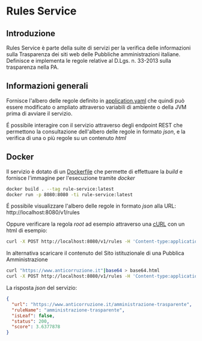 # Rules Service
## Introduzione
Rules Service è parte della suite di servizi per la verifica delle informazioni sulla Trasparenza dei siti web 
delle Pubbliche amministrazioni italiane.
Definisce e implementa le regole relative al D.Lgs. n. 33-2013 sulla trasparenza nella PA.

## Informazioni generali
Fornisce l'albero delle regole definito in [application.yaml](src/main/resources/application.yaml) 
che quindi può essere modificato o ampliato attraverso variabili di ambiente o della JVM prima di avviare il servizio. 

É possibile interagire con il servizio attraverso degli endpoint REST che permettono la consultazione dell'albero
delle regole in formato _json_, e la verifica di una o più regole su un contenuto _html_  

## Docker
Il servizio è dotato di un [Dockerfile](Dockerfile) che permette di effettuare la _build_ e fornisce 
l'immagine per l'esecuzione tramite _docker_
```bash
docker build . --tag rule-service:latest
docker run -p 8080:8080 -ti rule-service:latest
```
É possibile visualizzare l'albero delle regole in formato _json_ alla URL: http://localhost:8080/v1/rules

Oppure verificare la regola _root_ ad esempio attraverso una [cURL](https://it.wikipedia.org/wiki/Curl) con un html di esempio:
```bash
curl -X POST http://localhost:8080/v1/rules -H 'Content-type:application/json' --data 'PGh0bWw+CiAgICA8aGVhZD4KICAgICAgICA8dGl0bGU+R2VuZXJpY2EgQW1taW5pc3RyYXppb25lPC90aXRsZT4KICAgIDwvaGVhZD4KICAgIDxib2R5PgogICAgICAgIDxwPlBhcnNlZCBIVE1MIGludG8gYSBkb2MuPC9wPgogICAgICAgIDxhIGhyZWY9Ii9hbW1pbmlzdHJhemlvbmUiPkFtbWluaXN0cmF6aW9uZSBUcmFzcGFyYW50ZTwvYT4KICAgICAgICA8YSBocmVmPSIvcHJvZ3JhbW1hdHJhc3BhcmVuemEiPlByb2dyYW1tYSBwZXIgbGEgVHJhc3BhcmVuemE8L2E+CiAgICA8L2JvZHk+CjwvaHRtbD4='| jq .
```
In alternativa scaricare il contenuto del Sito istituzionale di una Pubblica Amministrazione
```bash
curl "https://www.anticorruzione.it"|base64 > base64.html
curl -X POST http://localhost:8080/v1/rules -H 'Content-type:application/json' --data @base64.html |jq .
```
La risposta _json_ del servizio: 
```json
{
  "url": "https://www.anticorruzione.it/amministrazione-trasparente",
  "ruleName": "amministrazione-trasparente",
  "isLeaf": false,
  "status": 200,
  "score": 3.6377878
}
```